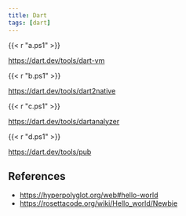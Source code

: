 ```yaml
---
title: Dart
tags: [dart]
---
```


{{< r "a.ps1" >}}

<https://dart.dev/tools/dart-vm>

{{< r "b.ps1" >}}

<https://dart.dev/tools/dart2native>

{{< r "c.ps1" >}}

<https://dart.dev/tools/dartanalyzer>

{{< r "d.ps1" >}}

<https://dart.dev/tools/pub>

## References

- <https://hyperpolyglot.org/web#hello-world>
- <https://rosettacode.org/wiki/Hello_world/Newbie>
